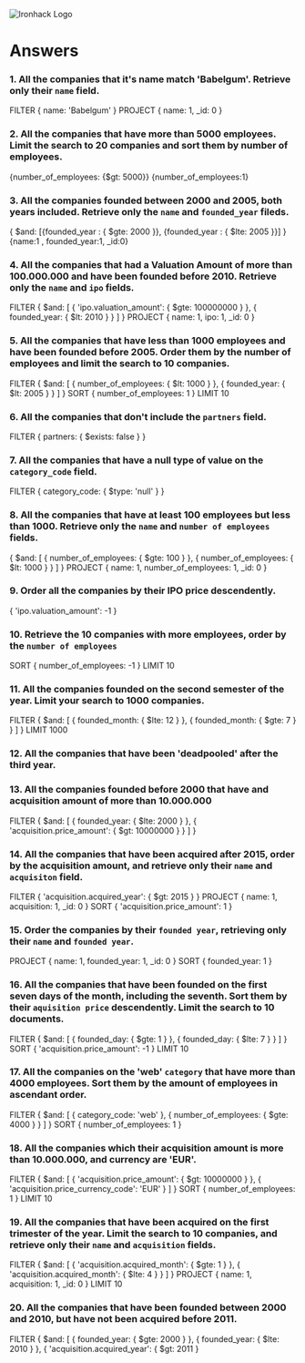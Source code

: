 ![Ironhack Logo](https://i.imgur.com/1QgrNNw.png)

# Answers

### 1. All the companies that it's name match 'Babelgum'. Retrieve only their `name` field.

FILTER
{
name: 'Babelgum'
}
PROJECT
{
name: 1,
_id: 0
}

### 2. All the companies that have more than 5000 employees. Limit the search to 20 companies and sort them by **number of employees**.

{number_of_employees: {$gt: 5000}}
{number_of_employees:1}

### 3. All the companies founded between 2000 and 2005, both years included. Retrieve only the `name` and `founded_year` fileds.

{ $and: [{founded_year : { $gte: 2000 }}, {founded_year : { $lte: 2005 }}] }
{name:1 , founded_year:1, _id:0}

### 4. All the companies that had a Valuation Amount of more than 100.000.000 and have been founded before 2010. Retrieve only the `name` and `ipo` fields.

FILTER
{
$and: [
{
'ipo.valuation_amount': {
$gte: 100000000
}
},
{
founded_year: {
$lt: 2010
}
}
]
}
PROJECT
{
name: 1,
ipo: 1,
_id: 0
}

### 5. All the companies that have less than 1000 employees and have been founded before 2005. Order them by the number of employees and limit the search to 10 companies.

FILTER
{
$and: [
{
number_of_employees: {
$lt: 1000
}
},
{
founded_year: {
$lt: 2005
}
}
]
}
SORT
{
number_of_employees: 1
}
LIMIT
10

### 6. All the companies that don't include the `partners` field.

FILTER
{
partners: {
$exists: false
}
}

### 7. All the companies that have a null type of value on the `category_code` field.

FILTER
{
category_code: {
$type: 'null'
}
}

### 8. All the companies that have at least 100 employees but less than 1000. Retrieve only the `name` and `number of employees` fields.

{
$and: [
{
number_of_employees: {
$gte: 100
}
},
{
number_of_employees: {
$lt: 1000
}
}
]
}
PROJECT
{
name: 1,
number_of_employees: 1,
_id: 0
}

### 9. Order all the companies by their IPO price descendently.

{
'ipo.valuation_amount': -1
}

### 10. Retrieve the 10 companies with more employees, order by the `number of employees`

SORT
{
number_of_employees: -1
}
LIMIT
10

### 11. All the companies founded on the second semester of the year. Limit your search to 1000 companies.

FILTER
{
$and: [
{
founded_month: {
$lte: 12
}
},
{
founded_month: {
$gte: 7
}
}
]
}
LIMIT
1000

### 12. All the companies that have been 'deadpooled' after the third year.

<!-- Your Code Goes Here -->

### 13. All the companies founded before 2000 that have and acquisition amount of more than 10.000.000

FILTER
{
$and: [
{
founded_year: {
$lte: 2000
}
},
{
'acquisition.price_amount': {
$gt: 10000000
}
}
]
}

### 14. All the companies that have been acquired after 2015, order by the acquisition amount, and retrieve only their `name` and `acquisiton` field.

FILTER
{
'acquisition.acquired_year': {
$gt: 2015
}
}
PROJECT
{
name: 1,
acquisition: 1,
_id: 0
}
SORT
{
'acquisition.price_amount': 1
}

### 15. Order the companies by their `founded year`, retrieving only their `name` and `founded year`.

PROJECT
{
name: 1,
founded_year: 1,
_id: 0
}
SORT
{
founded_year: 1
}

### 16. All the companies that have been founded on the first seven days of the month, including the seventh. Sort them by their `aquisition price` descendently. Limit the search to 10 documents.

FILTER
{
$and: [
{
founded_day: {
$gte: 1
}
},
{
founded_day: {
$lte: 7
}
}
]
}
SORT
{
'acquisition.price_amount': -1
}
LIMIT
10

### 17. All the companies on the 'web' `category` that have more than 4000 employees. Sort them by the amount of employees in ascendant order.

FILTER
{
$and: [
{
category_code: 'web'
},
{
number_of_employees: {
$gte: 4000
}
}
]
}
SORT
{
number_of_employees: 1
}

### 18. All the companies which their acquisition amount is more than 10.000.000, and currency are 'EUR'.

FILTER
{
$and: [
{
'acquisition.price_amount': {
$gt: 10000000
}
},
{
'acquisition.price_currency_code': 'EUR'
}
]
}
SORT
{
number_of_employees: 1
}
LIMIT
10

### 19. All the companies that have been acquired on the first trimester of the year. Limit the search to 10 companies, and retrieve only their `name` and `acquisition` fields.

FILTER
{
$and: [
{
'acquisition.acquired_month': {
$gte: 1
}
},
{
'acquisition.acquired_month': {
$lte: 4
}
}
]
}
PROJECT
{
name: 1,
acquisition: 1,
_id: 0
}
LIMIT
10

### 20. All the companies that have been founded between 2000 and 2010, but have not been acquired before 2011.

FILTER
{
$and: [
{
founded_year: {
$gte: 2000
}
},
{
founded_year: {
$lte: 2010
}
},
{
'acquisition.acquired_year': {
$gt: 2011
}
